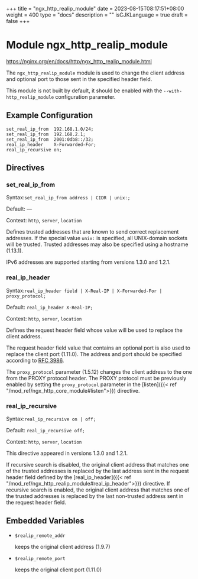 +++
title = "ngx_http_realip_module"
date = 2023-08-15T08:17:51+08:00
weight = 400
type = "docs"
description = ""
isCJKLanguage = true
draft = false
+++

# Module ngx_http_realip_module

https://nginx.org/en/docs/http/ngx_http_realip_module.html



The `ngx_http_realip_module` module is used to change the client address and optional port to those sent in the specified header field.

This module is not built by default, it should be enabled with the `--with-http_realip_module` configuration parameter.



## Example Configuration



```
set_real_ip_from  192.168.1.0/24;
set_real_ip_from  192.168.2.1;
set_real_ip_from  2001:0db8::/32;
real_ip_header    X-Forwarded-For;
real_ip_recursive on;
```





## Directives



### set_real_ip_from

  Syntax:`set_real_ip_from address | CIDR | unix:;`

  Default: —

  Context: `http`, `server`, `location`


Defines trusted addresses that are known to send correct replacement addresses. If the special value `unix:` is specified, all UNIX-domain sockets will be trusted. Trusted addresses may also be specified using a hostname (1.13.1).

IPv6 addresses are supported starting from versions 1.3.0 and 1.2.1.





### real_ip_header

  Syntax:`real_ip_header field | X-Real-IP | X-Forwarded-For | proxy_protocol;`

  Default: `real_ip_header X-Real-IP;`

  Context: `http`, `server`, `location`


Defines the request header field whose value will be used to replace the client address.

The request header field value that contains an optional port is also used to replace the client port (1.11.0). The address and port should be specified according to [RFC 3986](https://datatracker.ietf.org/doc/html/rfc3986).

The `proxy_protocol` parameter (1.5.12) changes the client address to the one from the PROXY protocol header. The PROXY protocol must be previously enabled by setting the `proxy_protocol` parameter in the [listen]({{< ref "/mod_ref/ngx_http_core_module#listen">}}) directive.



### real_ip_recursive

  Syntax:`real_ip_recursive on | off;`

  Default: `real_ip_recursive off;`

  Context: `http`, `server`, `location`


This directive appeared in versions 1.3.0 and 1.2.1.

If recursive search is disabled, the original client address that matches one of the trusted addresses is replaced by the last address sent in the request header field defined by the [real_ip_header]({{< ref "/mod_ref/ngx_http_realip_module#real_ip_header">}}) directive. If recursive search is enabled, the original client address that matches one of the trusted addresses is replaced by the last non-trusted address sent in the request header field.



## Embedded Variables



- `$realip_remote_addr`

  keeps the original client address (1.9.7)

- `$realip_remote_port`

  keeps the original client port (1.11.0)